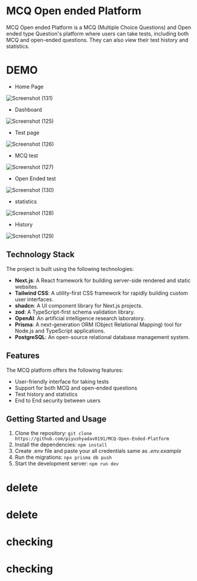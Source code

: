 # MCQ Open ended Platform

MCQ Open ended Platform is a MCQ (Multiple Choice Questions) and Open ended type Question's platform where users can take tests, including both MCQ and open-ended questions. They can also view their test history and statistics.

# DEMO

- Home Page
 
![Screenshot (131)](https://github.com/piyushyadav0191/mcq-platform/assets/84402719/54d2ddb1-0b90-419c-86fd-b283bf4f202c)


- Dashboard
 
![Screenshot (125)](https://github.com/piyushyadav0191/mcq-platform/assets/84402719/f5801459-7bd5-4522-8fed-9025a60bf627)


- Test page

![Screenshot (126)](https://github.com/piyushyadav0191/mcq-platform/assets/84402719/ab35c445-e069-41d0-ac1c-c326c74d961f)


- MCQ test

![Screenshot (127)](https://github.com/piyushyadav0191/mcq-platform/assets/84402719/d040e356-7631-466c-99f7-8c9ecbfbd333)

- Open Ended test
  
![Screenshot (130)](https://github.com/piyushyadav0191/mcq-platform/assets/84402719/5aef88b5-1d43-4468-8d75-9bbea9a2812f)


- statistics
  
![Screenshot (128)](https://github.com/piyushyadav0191/mcq-platform/assets/84402719/f012d420-42d9-4c41-b752-ec0d8d460a5c)


- History
  

![Screenshot (129)](https://github.com/piyushyadav0191/mcq-platform/assets/84402719/53145cee-a14f-46f8-a72b-0e4138ff5c50)

## Technology Stack

The project is built using the following technologies:

- **Next.js**: A React framework for building server-side rendered and static websites.
- **Tailwind CSS**: A utility-first CSS framework for rapidly building custom user interfaces.
- **shadcn**: A UI component library for Next.js projects.
- **zod**: A TypeScript-first schema validation library.
- **OpenAI**: An artificial intelligence research laboratory.
- **Prisma**: A next-generation ORM (Object Relational Mapping) tool for Node.js and TypeScript applications.
- **PostgreSQL**: An open-source relational database management system.

## Features

The MCQ platform offers the following features:

- User-friendly interface for taking tests
- Support for both MCQ and open-ended questions
- Test history and statistics
- End to End security between users

## Getting Started and Usage

1. Clone the repository: `git clone https://github.com/piyushyadav0191/MCQ-Open-Ended-Platform`
2. Install the dependencies: `npm install`
3. Create .env file and paste your all credentials same as _.env.example_
4. Run the migrations: `npx prisma db push`
5. Start the development server: `npm run dev`


# delete
# delete
# checking
# checking
